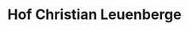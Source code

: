 ---
title: "Hof Christian Leuenberge"
url: /biel-benken/hof-christian-leuenberge/
shop: Hofladen
---